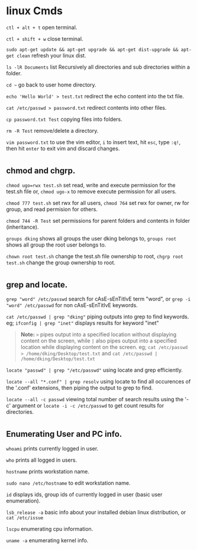 # linux Cmds

```ctl + alt + t``` open terminal.

```ctl + shift + w``` close terminal.

```sudo apt-get update && apt-get upgrade && apt-get dist-upgrade && apt-get clean``` refresh your linux dist.

```ls -lR Documents``` list Recursively all directories and sub directories within a folder.

```cd ~``` go back to user home directory.

```echo 'Hello World' > test.txt``` redirect the echo content into the txt file.

```cat /etc/passwd > password.txt``` redirect contents into other files.

```cp password.txt Test``` copying files into folders.

```rm -R Test``` remove/delete a directory.

```vim password.txt``` to use the vim editor, ```i``` to insert text, hit ```esc```, type ```:q!```, then hit ```enter``` to exit vim and discard changes.

#
## chmod and chgrp.

```chmod ugo=rwx test.sh``` set read, write and execute permission for the test.sh file or, ```chmod ugo-x``` to remove execute permission for all users.

```chmod 777 test.sh``` set rwx for all users, ```chmod 764``` set rwx for owner, rw for group, and read permision for others.

```chmod 744 -R Test``` set permissions for parent folders and contents in folder (inheritance).

```groups dking``` shows all groups the user dking belongs to, ```groups root``` shows all group the root user belongs to.

```chown root test.sh``` change the test.sh file ownership to root, ```chgrp root test.sh``` change the group ownership to root.

#
## grep and locate.
```grep "word" /etc/passwd``` search for cAsE-sEnTitIvE term "word", or ```grep -i "word" /etc/passwd``` for non cAsE-sEnTitIvE keywords.

```cat /etc/passwd | grep "dking"``` piping outputs into grep to find keywords. eg; ```ifconfig | grep "inet"``` displays results for keyword "inet"

> __Note:__ ```>``` pipes output into a specified location without displaying content on the screen, while ```|``` also pipes output into a specified location while displaying content on the screen. eg; ```cat /etc/passwd > /home/dking/Desktop/test.txt``` and ```cat /etc/passwd | /home/dking/Desktop/test.txt```

```locate "passwd" | grep "/etc/passwd"``` using locate and grep efficiently.

```locate --all "*.conf" | grep resolv``` using locate to find all occurences of the '.conf' extensions, then piping the output to grep to find.

```locate --all -c passwd``` viewing total number of search results using the '-c' argument or ```locate -i -c /etc/passwd``` to get count results for directories.

#
## Enumerating User and PC info.

```whoami``` prints currently logged in user.

```who``` prints all logged in users.

```hostname``` prints workstation name.

```sudo nano /etc/hostname``` to edit workstation name. 

```id``` displays ids, group ids of currently logged in user (basic user enumeration).


```lsb_release -a``` basic info about your installed debian linux distribution, or ```cat /etc/issue```

```lscpu``` enumerating cpu information.

```uname -a``` enumerating kernel info.

```